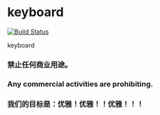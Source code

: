 # keyboard

[![Build Status](https://travis-ci.org/DoctorChenGuang/keyboard.svg?branch=master)](https://travis-ci.org/DoctorChenGuang/keyboard)


keyboard

### 禁止任何商业用途。
### Any commercial activities are prohibiting.

### 我们的目标是：优雅！优雅！！优雅！！！